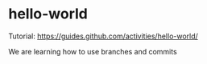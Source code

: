 # hello-world
Tutorial: https://guides.github.com/activities/hello-world/

We are learning how to use branches and commits
